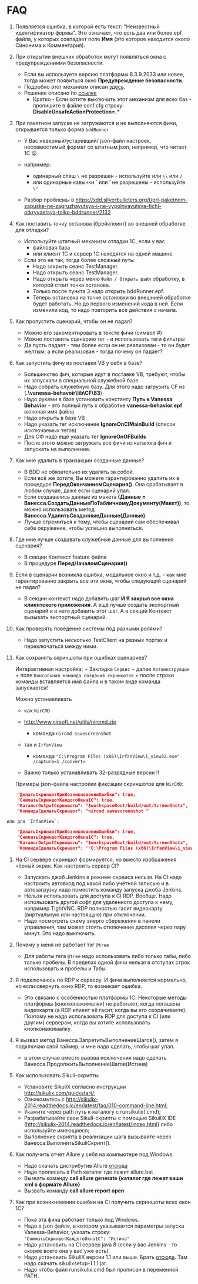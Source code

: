 # FAQ

1. Появляется ошибка, в которой есть текст: "Неизвестный идентификатор формы". Это означает, что есть два или более epf файла, у которых совпадает поле **Имя** (это которое находится около Синонима и Комментария).

1. При открытии внешних обработок могут появляться окна с предупреждениями безопасности.
	* Если вы используете версию платформы 8.3.9.2033 или новее, тогда может появиться окно **Предупреждение безопасности**. 
	* Подробно этот механизм описан [здесь](http://its.1c.ru/db/v838doc#bookmark:dev:TI000001871).
	* Решение описано по [ссылке](https://github.com/xDrivenDevelopment/precommit1c#%D0%94%D0%BB%D1%8F-%D0%BA%D0%BE%D1%80%D1%80%D0%B5%D0%BA%D1%82%D0%BD%D0%BE%D0%B9-%D1%80%D0%B0%D0%B1%D0%BE%D1%82%D1%8B-%D0%BD%D0%B0-1%D0%A1-%D0%B2%D0%B5%D1%80%D1%81%D0%B8%D0%B8-8392016-%D0%B8-%D1%81%D1%82%D0%B0%D1%80%D1%88%D0%B5)
		* Кратко - Если хотите выключить этот механизм для всех баз - пропишите в файле conf.cfg строку: **DisableUnsafeActionProtection=.***

1. При пакетном запуске не загружаются и не выполняются фичи, открывается только форма `bddRunner`
	
	* У Вас неверный/устаревший/ json-файл настроек, несовместимый формат со штатным json, например, что читает 1С :frowning:
	* например:
		* одинарный слеш `\` не разрешен - используйте или `\\` или `/`
		* или одинарные кавычки \` или ’ не разрешены - используйте `\"`

	* Разбор проблемы в https://xdd.silverbulleters.org/t/pri-paketnom-zapuske-ne-zagruzhayutsya-i-ne-vypolnyayutsya-fichi-otkryvaetsya-tolko-bddrunner/2132

1. Как поставить точку останова (брейкпоинт) во внешней обработке для отладки?
	* Используйте штатный механизм отладки 1С, если у вас 
	  * файловая база 
	  * или клиент 1С и сервер 1С находятся на одной машине.
	* Если это не так, тогда более сложный путь:
		* Надо закрыть сеанс TestManager.
		* Надо открыть сеанс TestManager.
		* Надо открыть через меню `Файл / Открыть файл` обработку, в которой стоит точка останова.
		* Только после пункта 3 надо открыть bddRunner.epf.
		* Теперь остановка на точке остановки во внешнией обработке будет работать. Но до первого изменений кода в ней. Если изменили код, то надо повторить все действия с начала.

1. Как пропустить сценарий, чтобы он не падал?
	* Можно его закоментировать в тексте фичи (символ #)
	* Можно поставить сценарию тег - и использовать теги фильтры
	* Да пусть падает - тем более если он не реализован - то он будет желтым, а если реализован - тогда почему он падает? 

2. Как запустить фичу из поставки VB у себя в базе?
	* Большинство фич, которые идут в поставке VB, требуют, чтобы их запускали в специальной служебной базе.
	* Надо собрать служебную базу. Для этого надо загрузить CF из (**.\vanessa-behavoir\lib\CF\83**) 
	* Надо руками в базе установить константу **Путь к  Vanessa Behavior** - это полный путь к обработке **vanessa-behavior.epf** включая имя файла
	* Надо открыть в базе VB
	* Надо указать тег исключение **IgnoreOnCIMainBuild** (список исключаемых тегов)
	* Для ОФ надо ещё указать тег **IgnoreOnOFBuilds**
	* После этого можно загружать все фичи из каталога фич и запускать на выполнение.

3. Как мне удалить в транзакции созданные данные?
	* В BDD не обязательно их удалять за собой.
	* Если всё же хотите,  Вы можете гарантированно удалить их в процедуре **ПередОкончаниемСценария()**. Она срабатывает в любом случае, даже если сценарий упал.
	* Если создавались данные из макета **(Данные = Ванесса.СоздатьДанныеПоТабличномуДокументу(Макет))**, то можно использовать метод **Ванесса.УдалитьСозданныеДанные(Данные)**.
	* Лучше стремиться к тому, чтобы сценарий сам обеспечивал себе окружение, чтобы успешно выполниться.

4. Где мне лучше создавать служебные данные для выполнения сценария?
	* В секции Контекст feature файла
	* В процедуре **ПередНачаломСценария()**

5. Если в сценарии возникла ошибка, модальное окно и т.д. - как мне гарантированно закрыть все эти окна, чтобы следующий сценарий не падал?
	* В секции контекст надо добавить шаг **И Я закрыл все окна клиентского приложения**. А ещё лучше создать экспортный сценарий и в него добавить этот шаг. А в секции Контекст вызывать экспортный сценарий.

6. Как проверять поведение системы под разными ролями?
	* Надо запустить несколько TestClient на разных портах и переключаться между ними.

7. Как сохранять скриншоты при ошибках сценариев?

	Интерактивная настройка:
		+ Закладка `Сервис`
		+ далее `Автоинструкции`
		+ поле `Консольная команда создания скриншотов`
		  + после строки команды вставляется имя файла и в таком виде команда запускается!

	Можно устанавливать 
	+ как `NirCMD`
	+ http://www.nirsoft.net/utils/nircmd.zip
		+ команда `nircmd savescreenshot `

	+ так и `IrfanView`
		+ команда `"C:\Program Files (x86)\IrfanView\i_view32.exe" /capture=1 /convert=`

	+ Важно только устанавливать 32-разрядные версии !!

	Примеры json-файла настройки фиксации скриншотов
		для `NirCMD`:

```json
	"ДелатьСкриншотПриВозникновенииОшибки": true,
	"СниматьСкриншотКаждогоОкна1С": true,
	"КаталогOutputСкриншоты": "$workspaceRoot/build/out/ScreenShots",
	"КомандаСделатьСкриншот": "nircmd savescreenshot "
```

	или для `IrfanView`:

```json
	"ДелатьСкриншотПриВозникновенииОшибки": true,
	"СниматьСкриншотКаждогоОкна1С": true,
	"КаталогOutputСкриншоты": "$workspaceRoot/build/out/ScreenShots",
	"КомандаСделатьСкриншот": '"C:\Program Files (x86)\IrfanView\i_view32.exe" /capture=1 /convert='
```

1. На CI сервере скриншот формируется, но вместо изображения чёрный экран. Как настроить сервер CI?
	* Запускать джоб Jenkins в режиме сервиса нельзя. На CI надо настроить автовход под какой либо учётной записью и в автозагрузку надо поместить команду запуска джоба Jenkins.
	* Нельзя использовать для доступа к CI RDP. Вообще. Надо использовать другой софт для удаленного доступа к нему, например TightVNC. RDP полностью гасит видеокарту (виртуальную или настоящую) при отключении.
	* Надо посмотреть схему энерго сбережения в панели управления, там может стоять отключение дисплея через пару минут. Это надо выключить.

1. Почему у меня не работает тэг `@tree`
	* Для работы тега `@tree` надо использовать либо только табы, либо только пробелы. В пределах одной  фичи нельзя в отступах строк использовать и пробелы и Табы.

1. Я подключаюсь по RDP к серверу. И фича выполняется нормально, но если свернуть окно RDP, то возникает ошибка.
	* Это связано с особенностью платформы 1С. Некоторые методы платформы (кнопконажималки) не работают, когда погашена видеокарта (а RDP клиент её гасит, когда вы его сворачиваете). Поэтому не надо использовать RDP для доступа к CI (или другим) серверам, когда вы хотите использовать кнопконажималку.

1. Я вызвал метод Ванесса.ЗапретитьВыполнениеШагов(), затем я подключаю свой таймер, и мне надо сделать, чтобы шаг упал.
	* в этом случае вместо вызова исключения надо сделать Ванесса.ПродолжитьВыполнениеШагов(Истина)

1. Как использовать Sikuli-скрипты. 
	* Установите SikuliX согласно инструкции http://sikulix.com/quickstart/;
	* Ознакомьтесь с http://sikulix-2014.readthedocs.io/en/latest/faq/010-command-line.html;
	* Укажите через path путь к каталогу с runsikulix(.cmd);
	* Разрабатывайте свои Sikuli-скрипты с помощью SikuiliX IDE (http://sikulix-2014.readthedocs.io/en/latest/index.html) либо используйте имеющиеся;
	* Выполнение скрипта в реализации шага вызывайте через Ванесса.ВыполнитьSikuliСкрипт().

1. Как получить отчет Allure у себя на компьютере под Windows
	* Надо скачать дистрибутив Allure [отсюда](https://github.com/allure-framework/allure1/releases) 
	* Надо прописать в Path каталог где лежит allure.bat
	* Вызвать команду **call allure generate {каталог где лежат ваши xml в формате Allure}**
	* Вызвать команду **call allure report open**

1. Как при возникновении ошибки на CI получить скриншоты всех окон 1С?
	* Пока эта фича работает только под Windows.
	* Надо в json файле, в котором указываются параметры запуска Vanessa-Behavior, указать строку: `"СниматьСкриншотКаждогоОкна1С": "Истина"`
	* Надо установить на CI сервер java 8 (если у вас Jenkins - то скорее всего она у вас уже есть)
	* Надо установить SikuliX версии 1.1 или выше. Брать [отсюда](https://launchpad.net/sikuli/sikulix/1.1.1). Там надо скачать sikulixsetup-1.1.1.jar.
	* Надо чтобы файл runsikulix.cmd был прописан в переменной PATH.

